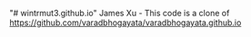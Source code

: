 "# wintrmut3.github.io" 
James Xu - This code is a clone of https://github.com/varadbhogayata/varadbhogayata.github.io

